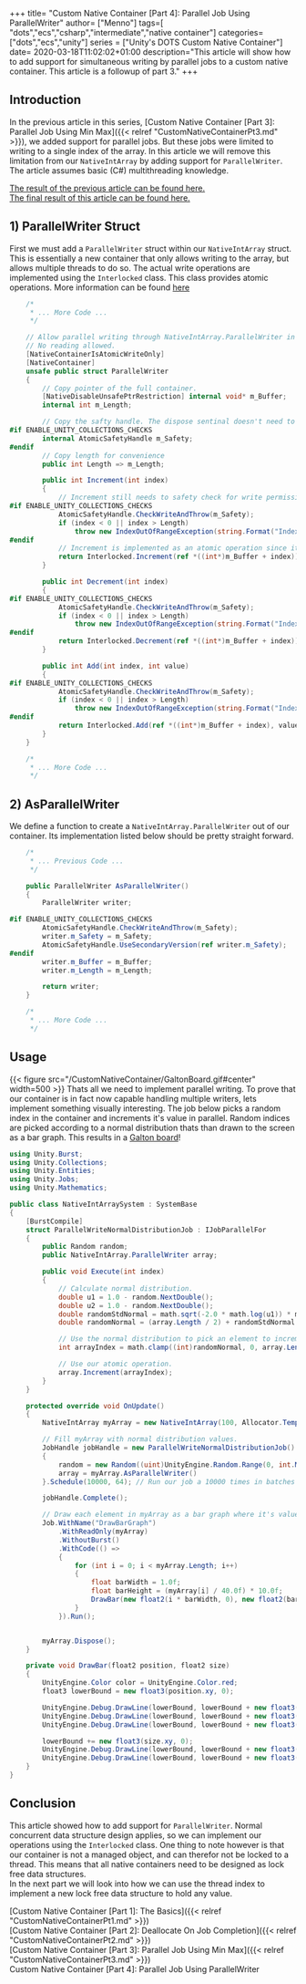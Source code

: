+++
title= "Custom Native Container [Part 4]: Parallel Job Using ParallelWriter"
author= ["Menno"]
tags=[ "dots","ecs","csharp","intermediate","native container"]
categories=["dots","ecs","unity"]
series = ["Unity's DOTS Custom Native Container"]
date= 2020-03-18T11:02:02+01:00
description="This article will show how to add support for simultaneous writing by parallel jobs to a custom native container. This article is a followup of part 3."
+++

## Introduction
In the previous article in this series, [Custom Native Container [Part 3]: Parallel Job Using Min Max]({{< relref "CustomNativeContainerPt3.md" >}}), we added support for parallel jobs. But these jobs were limited to writing to a single index of the array. In this article we will remove this limitation from our `NativeIntArray` by adding support for `ParallelWriter`. The article assumes basic (C#) multithreading knowledge.

[The result of the previous article can be found here.](https://github.com/Eothaun/DOTS-Playground/commit/62bf8506ea598ab6ac32eb158efce4b3f90d929b#diff-4107cbc15e6b7565cf1a71565ac1e755)  
[The final result of this article can be found here.](https://github.com/Eothaun/DOTS-Playground/commit/67e57f173a4b629b2af5c1e79c12b01837f71006#diff-4107cbc15e6b7565cf1a71565ac1e755)

## 1) ParallelWriter Struct
First we must add a `ParallelWriter` struct within our `NativeIntArray` struct. This is essentially a new container that only allows writing to the array, but allows multiple threads to do so. The actual write operations are implemented using the `Interlocked` class. This class provides atomic operations. More information can be found [here](https://docs.microsoft.com/en-us/dotnet/api/system.threading.interlocked?view=netframework-4.8)
```csharp {linenostart=144}
	/*
	 * ... More Code ...
	 */

	// Allow parallel writing through NativeIntArray.ParallelWriter in a parallel job.
	// No reading allowed.
    [NativeContainerIsAtomicWriteOnly]
    [NativeContainer]
    unsafe public struct ParallelWriter
    {
        // Copy pointer of the full container.
        [NativeDisableUnsafePtrRestriction] internal void* m_Buffer;
        internal int m_Length;

        // Copy the safty handle. The dispose sentinal doesn't need to be copied as no memory will be allocated within this struct.
#if ENABLE_UNITY_COLLECTIONS_CHECKS
        internal AtomicSafetyHandle m_Safety;
#endif
		// Copy length for convenience
        public int Length => m_Length;

        public int Increment(int index)
        {
            // Increment still needs to safety check for write permissions and index range.
#if ENABLE_UNITY_COLLECTIONS_CHECKS
            AtomicSafetyHandle.CheckWriteAndThrow(m_Safety);
			if (index < 0 || index > Length)
				throw new IndexOutOfRangeException(string.Format("Index {0} is out of range of '{1}' Length.", index, Length));
#endif
            // Increment is implemented as an atomic operation since it can be incremented by multiple threads at the same time.
            return Interlocked.Increment(ref *((int*)m_Buffer + index));
        }

        public int Decrement(int index)
        {
#if ENABLE_UNITY_COLLECTIONS_CHECKS
            AtomicSafetyHandle.CheckWriteAndThrow(m_Safety);
			if (index < 0 || index > Length)
				throw new IndexOutOfRangeException(string.Format("Index {0} is out of range of '{1}' Length.", index, Length));
#endif
            return Interlocked.Decrement(ref *((int*)m_Buffer + index));
        }

        public int Add(int index, int value)
        {
#if ENABLE_UNITY_COLLECTIONS_CHECKS
            AtomicSafetyHandle.CheckWriteAndThrow(m_Safety);
			if (index < 0 || index > Length)
				throw new IndexOutOfRangeException(string.Format("Index {0} is out of range of '{1}' Length.", index, Length));
#endif
            return Interlocked.Add(ref *((int*)m_Buffer + index), value);
        }
    }

	/*
	 * ... More Code ...
	 */
```

## 2) AsParallelWriter
We define a function to create a `NativeIntArray.ParallelWriter` out of our container. Its implementation listed below should be pretty straight forward.
```csharp {linenostart=194}
	/*
	 * ... Previous Code ...
	 */

	public ParallelWriter AsParallelWriter()
    {
        ParallelWriter writer;

#if ENABLE_UNITY_COLLECTIONS_CHECKS
        AtomicSafetyHandle.CheckWriteAndThrow(m_Safety);
        writer.m_Safety = m_Safety;
        AtomicSafetyHandle.UseSecondaryVersion(ref writer.m_Safety);
#endif
        writer.m_Buffer = m_Buffer;
        writer.m_Length = m_Length;

        return writer;
    }

	/*
	 * ... More Code ...
	 */
```

## Usage
{{< figure src="/CustomNativeContainer/GaltonBoard.gif#center" width=500 >}} 
Thats all we need to implement parallel writing. To prove that our container is in fact now capable handling multiple writers, lets implement something visually interesting. The job below picks a random index in the container and increments it's value in parallel. Random indices are picked according to a normal distribution thats than drawn to the screen as a bar graph. This results in a [Galton board](https://en.wikipedia.org/wiki/Bean_machine)!
```csharp
using Unity.Burst;
using Unity.Collections;
using Unity.Entities;
using Unity.Jobs;
using Unity.Mathematics;

public class NativeIntArraySystem : SystemBase
{
    [BurstCompile]
    struct ParallelWriteNormalDistributionJob : IJobParallelFor
    {
        public Random random;
        public NativeIntArray.ParallelWriter array;

        public void Execute(int index)
        {
            // Calculate normal distribution.
            double u1 = 1.0 - random.NextDouble();
            double u2 = 1.0 - random.NextDouble();
            double randomStdNormal = math.sqrt(-2.0 * math.log(u1)) * math.sin(2.0 * math.PI * u2);
            double randomNormal = (array.Length / 2) + randomStdNormal * (array.Length / 8);

            // Use the normal distribution to pick an element to increment.
            int arrayIndex = math.clamp((int)randomNormal, 0, array.Length - 1);

            // Use our atomic operation.
            array.Increment(arrayIndex);
        }
    }

    protected override void OnUpdate()
    {
        NativeIntArray myArray = new NativeIntArray(100, Allocator.TempJob);

        // Fill myArray with normal distribution values.
        JobHandle jobHandle = new ParallelWriteNormalDistributionJob()
        {
            random = new Random((uint)UnityEngine.Random.Range(0, int.MaxValue)),
            array = myArray.AsParallelWriter()
        }.Schedule(10000, 64); // Run our job a 10000 times in batches of 64 (values chosen randomly).

        jobHandle.Complete();

        // Draw each element in myArray as a bar graph where it's value is the height of the bar.
        Job.WithName("DrawBarGraph")
            .WithReadOnly(myArray)
            .WithoutBurst()
            .WithCode(() =>
            {
                for (int i = 0; i < myArray.Length; i++)
                {
                    float barWidth = 1.0f;
                    float barHeight = (myArray[i] / 40.0f) * 10.0f;
                    DrawBar(new float2(i * barWidth, 0), new float2(barWidth, barHeight));
                }
            }).Run();


        myArray.Dispose();
    }

    private void DrawBar(float2 position, float2 size)
    {
        UnityEngine.Color color = UnityEngine.Color.red;
        float3 lowerBound = new float3(position.xy, 0);

        UnityEngine.Debug.DrawLine(lowerBound, lowerBound + new float3(size.x, 0, 0), color);
        UnityEngine.Debug.DrawLine(lowerBound, lowerBound + new float3(0, size.y, 0), color);
        UnityEngine.Debug.DrawLine(lowerBound, lowerBound + new float3(size.xy, 0)  , color);

        lowerBound += new float3(size.xy, 0);
        UnityEngine.Debug.DrawLine(lowerBound, lowerBound + new float3(-size.x, 0, 0), color);
        UnityEngine.Debug.DrawLine(lowerBound, lowerBound + new float3(0, -size.y, 0), color);
    }
}
```

## Conclusion
This article showed how to add support for `ParallelWriter`. Normal concurrent data structure design applies, so we can implement our operations using the `Interlocked` class. One thing to note however is that our container is not a managed object, and can therefor not be locked to a thread. This means that all native containers need to be designed as lock free data structures.  
In the next part we will look into how we can use the thread index to implement a new lock free data structure to hold any value.

[Custom Native Container [Part 1]: The Basics]({{< relref "CustomNativeContainerPt1.md" >}})  
[Custom Native Container [Part 2]: Deallocate On Job Completion]({{< relref "CustomNativeContainerPt2.md" >}})  
[Custom Native Container [Part 3]: Parallel Job Using Min Max]({{< relref "CustomNativeContainerPt3.md" >}})  
Custom Native Container [Part 4]: Parallel Job Using ParallelWriter  

